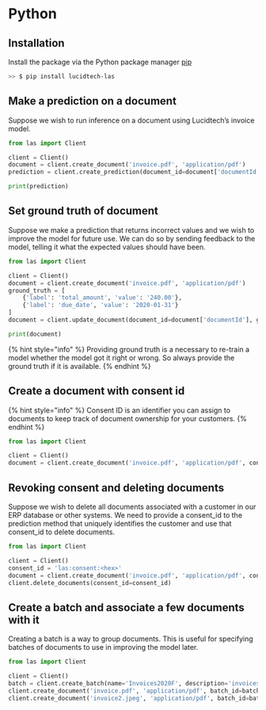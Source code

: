 # Python

## Installation

Install the package via the Python package manager [pip](https://pip.pypa.io/en/stable/)

```bash
>> $ pip install lucidtech-las
```

## Make a prediction on a document

Suppose we wish to run inference on a document using Lucidtech’s invoice model.

```python
from las import Client

client = Client()
document = client.create_document('invoice.pdf', 'application/pdf')
prediction = client.create_prediction(document_id=document['documentId'], model_id='las:model:<hex>')

print(prediction)
```

## Set ground truth of document

Suppose we make a prediction that returns incorrect values and we wish to improve the model for future use. 
We can do so by sending feedback to the model, telling it what the expected values should have been.

```python
from las import Client

client = Client()
document = client.create_document('invoice.pdf', 'application/pdf')
ground_truth = [
    {'label': 'total_amount', 'value': '240.00'},
    {'label': 'due_date', 'value': '2020-01-31'}
]
document = client.update_document(document_id=document['documentId'], ground_truth=ground_truth)

print(document)
```

{% hint style="info" %}
Providing ground truth is a necessary to re-train a model whether the model got it right or wrong. So always provide 
the ground truth if it is available.
{% endhint %}

## Create a document with consent id

{% hint style="info" %}
Consent ID is an identifier you can assign to documents to keep track of document ownership for your customers.
{% endhint %}

```python
from las import Client

client = Client()
document = client.create_document('invoice.pdf', 'application/pdf', consent_id='las:consent:<hex>')
```

## Revoking consent and deleting documents

Suppose we wish to delete all documents associated with a customer in our ERP database or other systems. We need to provide a consent\_id to the prediction method that uniquely identifies the customer and use that consent\_id to delete documents.

```python
from las import Client

client = Client()
consent_id = 'las:consent:<hex>'
document = client.create_document('invoice.pdf', 'application/pdf', consent_id=consent_id)
client.delete_documents(consent_id=consent_id)
```

## Create a batch and associate a few documents with it

Creating a batch is a way to group documents. This is useful for specifying batches of documents to use in improving the
model later.

```python
from las import Client

client = Client()
batch = client.create_batch(name='Invoices2020F', description='invoices from fall 2020')
client.create_document('invoice.pdf', 'application/pdf', batch_id=batch['batchId'])
client.create_document('invoice2.jpeg', 'application/pdf', batch_id=batch['batchId'])
```

